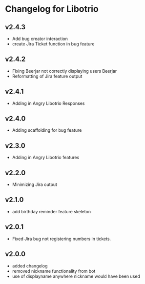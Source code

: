 # Changelog for Libotrio

## v2.4.3
* Add bug creator interaction 
* create Jira Ticket function in bug feature

## v2.4.2
* Fixing Beerjar not correctly displaying users Beerjar
* Reformatting of Jira feature output

## v2.4.1
* Adding in Angry Libotrio Responses

## v2.4.0
* Adding scaffolding for bug feature

## v2.3.0
* Adding in Angry Libotrio features

## v2.2.0
* Minimizing Jira output

## v2.1.0
* add birthday reminder feature skeleton

## v2.0.1
* Fixed Jira bug not registering numbers in tickets.

## v2.0.0
* added changelog
* removed nickname functionality from bot
* use of displayname anywhere nickname would have been used

